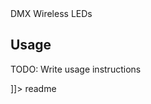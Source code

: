 <snippet>
  <content><![CDATA[
# ${1:GlowShow}

DMX Wireless LEDs

## Usage

TODO: Write usage instructions


]]></content>
  <tabTrigger>readme</tabTrigger>
</snippet>